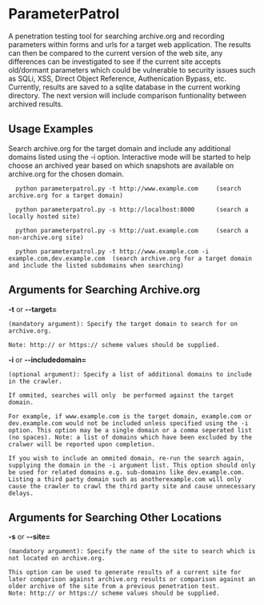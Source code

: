 # ParameterPatrol

A penetration testing tool for searching archive.org and recording parameters within forms and urls for a target web application. 
The results can then be compared to the current version of the web site, any differences can be investigated to see if the current site accepts old/dormant parameters which could be vulnerable to security issues such as SQLi, XSS, Direct Object Reference, Authenication Bypass, etc.
Currently, results are saved to a sqlite database in the current working directory.
The next version will include comparison funtionality between archived results.


## Usage Examples
Search archive.org for the target domain and include any additional domains listed using the -i option. Interactive mode will be started to help choose an archived year based on which snapshots are available on archive.org for the chosen domain.

```
  python parameterpatrol.py -t http://www.example.com     (search archive.org for a target domain)

  python parameterpatrol.py -s http://localhost:8000      (search a locally hosted site)

  python parameterpatrol.py -s http://uat.example.com     (search a non-archive.org site)

  python parameterpatrol.py -t http://www.example.com -i example.com,dev.example.com  (search archive.org for a target domain and include the listed subdomains when searching)
```  

## Arguments for Searching Archive.org
  **-t** or **--target=** 

    (mandatory argument): Specify the target domain to search for on archive.org. 

    Note: http:// or https:// scheme values should be supplied.

  **-i** or **--includedomain=**

    (optional argument): Specify a list of additional domains to include in the crawler. 

    If ommited, searches will only  be performed against the target domain. 
    
    For example, if www.example.com is the target domain, example.com or dev.example.com would not be included unless specified using the -i option. This option may be a single domain or a comma seperated list (no spaces). Note: a list of domains which have been excluded by the cralwer will be reported upon completion. 
    
    If you wish to include an ommited domain, re-run the search again, supplying the domain in the -i argument list. This option should only be used for related domains e.g. sub-domains like dev.example.com. Listing a third party domain such as anotherexample.com will only cause the crawler to crawl the third party site and cause unnecessary delays.


## Arguments for Searching Other Locations
  **-s** or **--site=** 

    (mandatory argument): Specify the name of the site to search which is not located on archive.org. 
    
    This option can be used to generate results of a current site for later comparison against archive.org results or comparison against an older archive of the site from a previous penetration test.
    Note: http:// or https:// scheme values should be supplied.


